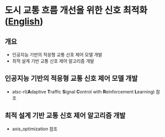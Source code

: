# 도시 교통 흐름 개선을 위한 신호 최적화([English](./README.en.md))

## 개요
- 인공지능 기반의 적응형 교통 신호 제어 모델 개발
- 최적 설계 기반 교통 신호 제어 알고리즘 개발


## 인공지능 기반의 적응형 교통 신호 제어 모델 개발
- atsc-rl(**A**daptive **T**raffic **S**ignal **C**ontrol with **R**einforcement **L**earning) 참조

## 최적 설계 기반 교통 신호 제어 알고리즘 개발
- axis_optimization 참조
